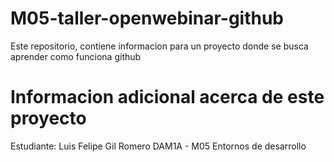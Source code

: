 # M05-taller-openwebinar-github
Este repositorio, contiene informacion para un proyecto donde se busca aprender como funciona github


# Informacion adicional acerca de este proyecto
Estudiante: Luis Felipe Gil Romero
DAM1A - M05 Entornos de desarrollo
